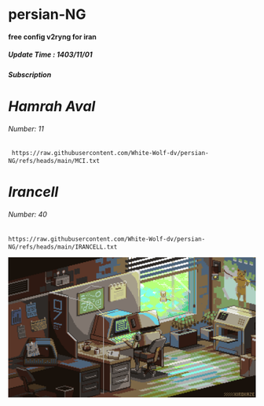 # persian-NG

#### free config v2ryng for iran


<h5>Update Time : 1403/11/01</h5>

##### Subscription

  # *****Hamrah Aval*****

<h6>Number: 11 </h6>

     https://raw.githubusercontent.com/White-Wolf-dv/persian-NG/refs/heads/main/MCI.txt

# *****Irancell*****

<h6>Number: 40 </h6>

    https://raw.githubusercontent.com/White-Wolf-dv/persian-NG/refs/heads/main/IRANCELL.txt

<p align="center">
<img  src="https://github.com/White-Wolf-dv/White-Wolf-dv/blob/main/14.gif">
</p>
